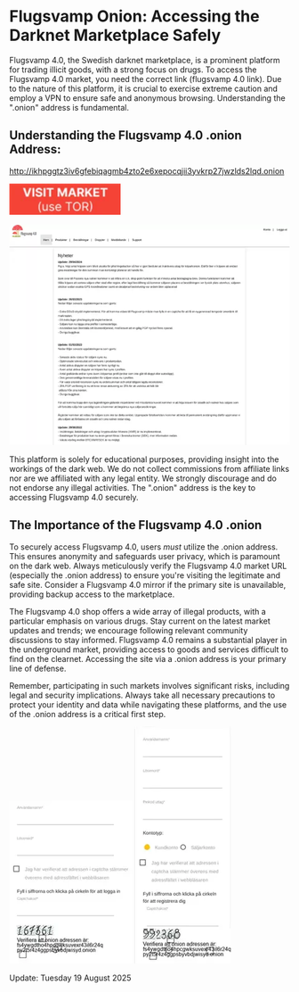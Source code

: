 # Flugsvamp Onion: Accessing the Darknet Marketplace Safely

Flugsvamp 4.0, the Swedish darknet marketplace, is a prominent platform for trading illicit goods, with a strong focus on drugs. To access the Flugsvamp 4.0 market, you need the correct link (flugsvamp 4.0 link). Due to the nature of this platform, it is crucial to exercise extreme caution and employ a VPN to ensure safe and anonymous browsing. Understanding the ".onion" address is fundamental.

## Understanding the Flugsvamp 4.0 .onion Address:

http://ikhpggtz3iv6gfebiqagmb4zto2e6xepocqjii3yvkrp27jwzlds2lqd.onion

[<img src="/user/notification.webp" width="200">](http://ikhpggtz3iv6gfebiqagmb4zto2e6xepocqjii3yvkrp27jwzlds2lqd.onion)

<a href="http://ikhpggtz3iv6gfebiqagmb4zto2e6xepocqjii3yvkrp27jwzlds2lqd.onion"><img src="/user/layout.webp" alt="image" style="max-width: 100%;"></a>

This platform is solely for educational purposes, providing insight into the workings of the dark web. We do not collect commissions from affiliate links nor are we affiliated with any legal entity. We strongly discourage and do not endorse any illegal activities. The ".onion" address is the key to accessing Flugsvamp 4.0 securely.

## The Importance of the Flugsvamp 4.0 .onion

To securely access Flugsvamp 4.0, users *must* utilize the .onion address. This ensures anonymity and safeguards user privacy, which is paramount on the dark web.  Always meticulously verify the Flugsvamp 4.0 market URL (especially the .onion address) to ensure you're visiting the legitimate and safe site. Consider a Flugsvamp 4.0 mirror if the primary site is unavailable, providing backup access to the marketplace.

The Flugsvamp 4.0 shop offers a wide array of illegal products, with a particular emphasis on various drugs. Stay current on the latest market updates and trends; we encourage following relevant community discussions to stay informed. Flugsvamp 4.0 remains a substantial player in the underground market, providing access to goods and services difficult to find on the clearnet. Accessing the site via a .onion address is your primary line of defense.

Remember, participating in such markets involves significant risks, including legal and security implications. Always take all necessary precautions to protect your identity and data while navigating these platforms, and the use of the .onion address is a critical first step.

<a href="http://ikhpggtz3iv6gfebiqagmb4zto2e6xepocqjii3yvkrp27jwzlds2lqd.onion"><img src="/user/accent.webp" alt="image" style="max-width: 100%;"></a>  <a href="http://ikhpggtz3iv6gfebiqagmb4zto2e6xepocqjii3yvkrp27jwzlds2lqd.onion"><img src="/user/quiet.webp" alt="image" style="max-width: 100%;"></a>

































Update:  Tuesday 19 August 2025